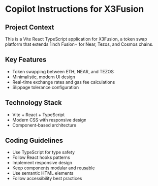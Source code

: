# Copilot Instructions for X3Fusion

<!-- Use this file to provide workspace-specific custom instructions to Copilot. For more details, visit https://code.visualstudio.com/docs/copilot/copilot-customization#_use-a-githubcopilotinstructionsmd-file -->

## Project Context
This is a Vite React TypeScript application for X3Fusion, a token swap platform that extends 1inch Fusion+ for Near, Tezos, and Cosmos chains.

## Key Features
- Token swapping between ETH, NEAR, and TEZOS
- Minimalistic, modern UI design
- Real-time exchange rates and gas fee calculations
- Slippage tolerance configuration

## Technology Stack
- Vite + React + TypeScript
- Modern CSS with responsive design
- Component-based architecture

## Coding Guidelines
- Use TypeScript for type safety
- Follow React hooks patterns
- Implement responsive design
- Keep components modular and reusable
- Use semantic HTML elements
- Follow accessibility best practices
